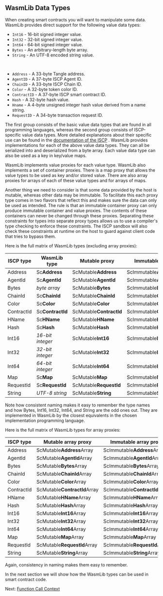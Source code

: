 ## WasmLib Data Types

When creating smart contracts you will want to manipulate some data. WasmLib provides
direct support for the following value data types:

- `Int16` - 16-bit signed integer value.
- `Int32` - 32-bit signed integer value.
- `Int64` - 64-bit signed integer value.
- `Bytes` - An arbitrary-length byte array.
- `String` - An UTF-8 encoded string value.

&nbsp;

- `Address` - A 33-byte Tangle address.
- `AgentID` - A 37-byte ISCP Agent ID.
- `ChainID` - A 33-byte ISCP Chain ID.
- `Color` - A 32-byte token color ID.
- `ContractID` - A 37-byte ISCP smart contract ID.
- `Hash` - A 32-byte hash value.
- `Hname` - A 4-byte unsigned integer hash value derived from a name string.
- `RequestID` - A 34-byte transaction request ID.

The first group consists of the basic value data types that are found in all programming
languages, whereas the second group consists of ISCP-specific value data types. More
detailed explanations about their specific use can be found in the
[documentation of the ISCP](https://github.com/iotaledger/wasp/blob/develop/documentation/docs/misc/coretypes.md)
. WasmLib provides implementations for each of the above value data types. They can all be
serialized into and deserialized from a byte array. Each value data type can also be used
as a key in key/value maps.

WasmLib implements value proxies for each value type. WasmLib also implements a set of
container proxies. There is a map proxy that allows the value types to be used as key
and/or stored value. There are also array proxies for arrays of each of these value types
and for arrays of maps.

Another thing we need to consider is that some data provided by the host is mutable,
whereas other data may be immutable. To facilitate this each proxy type comes in two
flavors that reflect this and makes sure the data can only be used as intended. The rule
is that an immutable container proxy can only produce immutable container and value
proxies. The contents of these containers can never be changed through these proxies.
Separating these constraints for types into separate proxy types allows us to use a
compiler's type checking to enforce these constraints. The ISCP sandbox will also check
these constraints at runtime on the host to guard against client code that tries to bypass
them.

Here is the full matrix of WasmLib types (excluding array proxies):

| ISCP type  | WasmLib type     | Mutable proxy           | Immutable proxy           |
| ---------- | ---------------- | ----------------------- | ------------------------- |
| Address    | Sc**Address**    | ScMutable**Address**    | ScImmutable**Address**    |
| AgentId    | Sc**AgentId**    | ScMutable**AgentId**    | ScImmutable**AgentId**    |
| Bytes      | *byte array*     | ScMutable**Bytes**      | ScImmutable**Bytes**      |
| ChainId    | Sc**ChainId**    | ScMutable**ChainId**    | ScImmutable**ChainId**    |
| Color      | Sc**Color**      | ScMutable**Color**      | ScImmutable**Color**      |
| ContractId | Sc**ContractId** | ScMutable**ContractId** | ScImmutable**ContractId** |
| HName      | Sc**HName**      | ScMutable**HName**      | ScImmutable**HName**      |
| Hash       | Sc**Hash**       | ScMutable**Hash**       | ScImmutable**Hash**       |
| Int16      | *16-bit integer* | ScMutable**Int16**      | ScImmutable**Int16**      |
| Int32      | *32-bit integer* | ScMutable**Int32**      | ScImmutable**Int32**      |
| Int64      | *64-bit integer* | ScMutable**Int64**      | ScImmutable**Int64**      |
| Map        | Sc**Map**        | ScMutable**Map**        | ScImmutable**Map**        |
| RequestId  | Sc**RequestId**  | ScMutable**RequestId**  | ScImmutable**RequestId**  |
| String     | *UTF-8 string*   | ScMutable**String**     | ScImmutable**String**     |

Note how consistent naming makes it easy to remember the type names and how Bytes, Int16,
Int32, Int64, and String are the odd ones out. They are implemented in WasmLib by the
closest equivalents in the chosen implementation programming language.

Here is the full matrix of WasmLib types for array proxies:

| ISCP type  | Mutable array proxy          | Immutable array proxy          |
| ---------- | ---------------------------- | ------------------------------ |
| Address    | ScMutable**Address**Array    | ScImmutable**Address**Array    |
| AgentId    | ScMutable**AgentId**Array    | ScImmutable**AgentId**Array    |
| Bytes      | ScMutable**Bytes**Array      | ScImmutable**Bytes**Array      |
| ChainId    | ScMutable**ChainId**Array    | ScImmutable**ChainId**Array    |
| Color      | ScMutable**Color**Array      | ScImmutable**Color**Array      |
| ContractId | ScMutable**ContractId**Array | ScImmutable**ContractId**Array |
| HName      | ScMutable**HName**Array      | ScImmutable**HName**Array      |
| Hash       | ScMutable**Hash**Array       | ScImmutable**Hash**Array       |
| Int16      | ScMutable**Int16**Array      | ScImmutable**Int16**Array      |
| Int32      | ScMutable**Int32**Array      | ScImmutable**Int32**Array      |
| Int64      | ScMutable**Int64**Array      | ScImmutable**Int64**Array      |
| Map        | ScMutable**Map**Array        | ScImmutable**Map**Array        |
| RequestId  | ScMutable**RequestId**Array  | ScImmutable**RequestId**Array  |
| String     | ScMutable**String**Array     | ScImmutable**String**Array     |

Again, consistency in naming makes them easy to remember.

In the next section we will show how the WasmLib types can be used in smart contract code.

Next: [Function Call Context](context.md)

